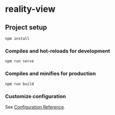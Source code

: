 # reality-view

## Project setup
```
npm install
```

### Compiles and hot-reloads for development
```
npm run serve
```

### Compiles and minifies for production
```U<OTOpEOE2<q
npm run build
```

### Customize configuration
See [Configuration Reference](https://cli.vuejs.org/config/).

